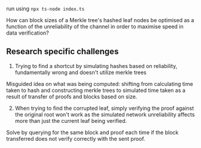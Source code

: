 run using `npx ts-node index.ts`

How can block sizes of a Merkle tree's hashed leaf nodes be optimised as a function of the unreliability of the channel in order to maximise speed in data verification?

## Research specific challenges 

1. Trying to find a shortcut by simulating hashes based on reliability, fundamentally wrong and doesn't utilize merkle trees

Misguided idea on what was being computed: shifting from calculating time taken to hash and constructing merkle trees to simulated time taken as a result of transfer of proofs and blocks based on size.

2. When trying to find the corrupted leaf, simply verifying the proof against the original root won't work as the simulated network unreliability affects more than just the current leaf being verified.

Solve by querying for the same block and proof each time if the block transferred does not verify correctly with the sent proof.
